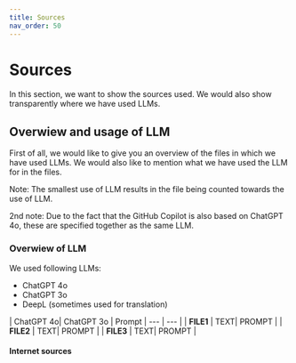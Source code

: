 ```yaml
---
title: Sources
nav_order: 50
---
```


# Sources

In this section, we want to show the sources used. We would also show transparently where we have used LLMs.

## Overwiew and usage of LLM
First of all, we would like to give you an overview of the files in which we have used LLMs. 
We would also like to mention what we have used the LLM for in the files. 

Note: The smallest use of LLM results in the file being counted towards the use of LLM.

2nd note: Due to the fact that the GitHub Copilot is also based on ChatGPT 4o, these are specified together as the same LLM.

### Overwiew of LLM
We used following LLMs:

+ ChatGPT 4o
+ ChatGPT 3o
+ DeepL (sometimes used for translation)

| ChatGPT 4o| ChatGPT 3o | Prompt
| --- | --- |
| **FILE1** | TEXT| PROMPT |
| **FILE2** | TEXT| PROMPT |
| **FILE3** | TEXT| PROMPT |


#### Internet sources